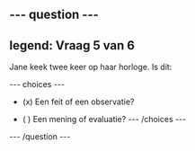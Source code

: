 --- question ---
---
legend: Vraag 5 van 6
---

Jane keek twee keer op haar horloge. Is dit:

--- choices ---
- (x) Een feit of een observatie?

- ( ) Een mening of evaluatie? --- /choices ---

--- /question ---
